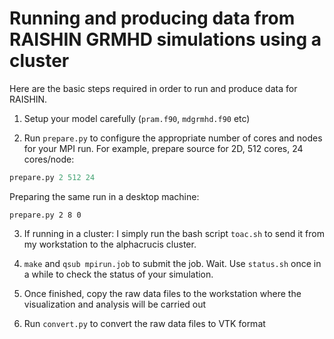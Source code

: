 Running and producing data from RAISHIN GRMHD simulations using a cluster
========================================

Here are the basic steps required in order to run and produce data for RAISHIN.

1. Setup your model carefully (`pram.f90`, `mdgrmhd.f90` etc)

2. Run `prepare.py` to configure the appropriate number of cores and nodes for your MPI run. For example, prepare source for 2D, 512 cores, 24 cores/node:

```python
prepare.py 2 512 24
```

Preparing the same run in a desktop machine:

    prepare.py 2 8 0

3. If running in a cluster: I simply run the bash script `toac.sh` to send it from my workstation to the alphacrucis cluster.

4. `make` and `qsub mpirun.job` to submit the job. Wait. Use `status.sh` once in a while to check the status of your simulation.

5. Once finished, copy the raw data files to the workstation where the visualization and analysis will be carried out

6. Run `convert.py` to convert the raw data files to VTK format



